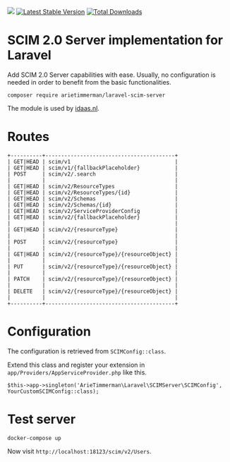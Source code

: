 
![](https://github.com/arietimmerman/laravel-scim-server/workflows/CI/badge.svg)
[![Latest Stable Version](https://poser.pugx.org/arietimmerman/laravel-scim-server/v/stable)](https://packagist.org/packages/arietimmerman/laravel-scim-server)
[![Total Downloads](https://poser.pugx.org/arietimmerman/laravel-scim-server/downloads)](https://packagist.org/packages/arietimmerman/laravel-scim-server)

# SCIM 2.0 Server implementation for Laravel

Add SCIM 2.0 Server capabilities with ease. Usually, no configuration is needed in order to benefit from the basic functionalities.

~~~
composer require arietimmerman/laravel-scim-server
~~~

The module is used by [idaas.nl](https://www.idaas.nl/).

# Routes

~~~
+----------+-----------------------------------------+
| GET|HEAD | scim/v1                                 |
| GET|HEAD | scim/v1/{fallbackPlaceholder}           |
| POST     | scim/v2/.search                         |
|          |                                         |
| GET|HEAD | scim/v2/ResourceTypes                   |
| GET|HEAD | scim/v2/ResourceTypes/{id}              |
| GET|HEAD | scim/v2/Schemas                         |
| GET|HEAD | scim/v2/Schemas/{id}                    |
| GET|HEAD | scim/v2/ServiceProviderConfig           |
| GET|HEAD | scim/v2/{fallbackPlaceholder}           |
|          |                                         |
| GET|HEAD | scim/v2/{resourceType}                  |
|          |                                         |
| POST     | scim/v2/{resourceType}                  |
|          |                                         |
| GET|HEAD | scim/v2/{resourceType}/{resourceObject} |
|          |                                         |
| PUT      | scim/v2/{resourceType}/{resourceObject} |
|          |                                         |
| PATCH    | scim/v2/{resourceType}/{resourceObject} |
|          |                                         |
| DELETE   | scim/v2/{resourceType}/{resourceObject} |
|          |                                         |
+----------+-----------------------------------------+
~~~

# Configuration

The configuration is retrieved from `SCIMConfig::class`.

Extend this class and register your extension in `app/Providers/AppServiceProvider.php` like this.

~~~.php
$this->app->singleton('ArieTimmerman\Laravel\SCIMServer\SCIMConfig', YourCustomSCIMConfig::class);
~~~

# Test server

~~~
docker-compose up
~~~

Now visit `http://localhost:18123/scim/v2/Users`.
